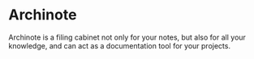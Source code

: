 # Archinote

Archinote is a filing cabinet not only for your notes, but also for all your knowledge, and can act as a documentation tool for your projects.